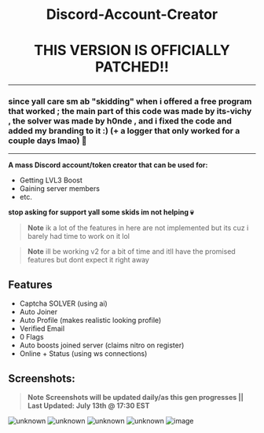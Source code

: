 <h1 align="center"> Discord-Account-Creator </h1>

<h1 align="center">THIS VERSION IS OFFICIALLY PATCHED!! </h1>

---

### since yall care sm ab "skidding" when i offered a free program that worked ; the main part of this code was made by its-vichy , the solver was made by h0nde , and i fixed the code and added my branding to it :) (+ a logger that only worked for a couple days lmao) 🖕 

---

**A mass Discord account/token creator that can be used for:**
- Getting LVL3 Boost
- Gaining server members
- etc.

**stop asking for support yall some skids im not helping :skull:**

> **Note** ik a lot of the features in here are not implemented but its cuz i barely had time to work on it lol

> **Note** ill be working v2 for a bit of time and itll have the promised features but dont expect it right away


## Features
- Captcha SOLVER (using ai)
- Auto Joiner
- Auto Profile (makes realistic looking profile)
- Verified Email
- 0 Flags
- Auto boosts joined server (claims nitro on register)
- Online + Status (using ws connections)

## Screenshots:
> **Note** **Screenshots will be updated daily/as this gen progresses || Last Updated: July 13th @ 17:30 EST**


![unknown](https://user-images.githubusercontent.com/60797067/178118009-fa3ad6fc-b4e1-4ac7-acc5-607473ffd371.png)
![unknown](https://user-images.githubusercontent.com/60797067/178118037-f7d6815f-f4da-4ba7-8fa4-12edfa2dba0e.png)
![unknown](https://user-images.githubusercontent.com/60797067/178122067-ff242557-dcef-4664-b6b3-7f0d858b38ef.png)
![unknown](https://user-images.githubusercontent.com/60797067/178123896-9511c6e6-483e-4ff6-9429-a349c17a3903.png)
![image](https://user-images.githubusercontent.com/60797067/178840065-64578920-c96d-4162-af56-b91046dc504c.png)
